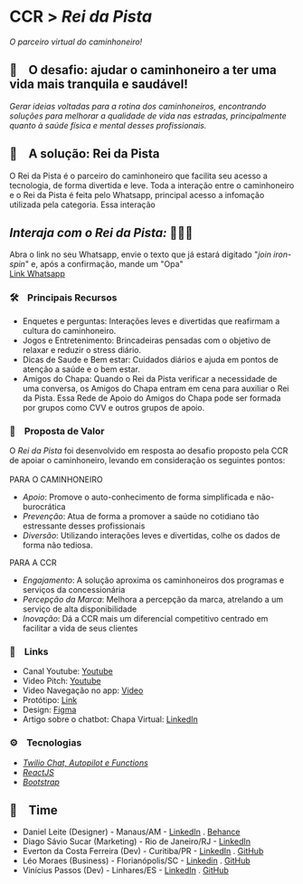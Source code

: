 # CCR > *Rei da Pista*

*O parceiro virtual do caminhoneiro!*

## 🚛&nbsp;&nbsp;&nbsp; O desafio: ajudar o caminhoneiro a ter uma vida mais tranquila e saudável!
*Gerar ideias voltadas para a rotina dos caminhoneiros, encontrando soluções para melhorar a qualidade de vida nas estradas, principalmente quanto à saúde física e mental desses profissionais.*

## 🤖&nbsp;&nbsp;&nbsp; A solução: Rei da Pista
O Rei da Pista é o parceiro do caminhoneiro que facilita seu acesso a tecnologia, de forma divertida e leve. Toda a interação entre o caminhoneiro e o Rei da Pista é feita pelo Whatsapp, principal acesso a infomação utilizada pela categoria. Essa interação

## *Interaja com o Rei da Pista:* 🦾🦾🦾
Abra o link no seu Whatsapp, envie o texto que já estará digitado "*join iron-spin*" e, após a confirmação, mande um "Opa"<br /> [Link Whatsapp](https://api.whatsapp.com/send?phone=14155238886&text=join%20iron-spin)

### 🛠&nbsp;&nbsp;&nbsp; Principais Recursos
- Enquetes e perguntas: Interações leves e divertidas que reafirmam a cultura do caminhoneiro.
- Jogos e Entretenimento: Brincadeiras pensadas com o objetivo de relaxar e reduzir o stress diário.
- Dicas de Saude e Bem estar: Cuidados diários e ajuda em pontos de atenção a saúde e o bem estar.
- Amigos do Chapa: Quando o Rei da Pista verificar a necessidade de uma conversa, os Amigos do Chapa entram em cena para auxiliar o Rei da Pista. Essa Rede de Apoio do Amigos do Chapa pode ser formada por grupos como CVV e outros grupos de apoio.

### 🤝&nbsp;&nbsp;&nbsp; Proposta de Valor
O *Rei da Pista* foi desenvolvido em resposta ao desafio proposto pela CCR de apoiar o caminhoneiro, levando em consideração os seguintes pontos:<br /><br />
PARA O CAMINHONEIRO
- *Apoio*: Promove o auto-conhecimento de forma simplificada e não-burocrática
- *Prevenção*: Atua de forma a promover a saúde no cotidiano tão estressante desses profissionais
- *Diversão*: Utilizando interações leves e divertidas, colhe os dados de forma não tediosa.
 
 PARA A CCR
- *Engajamento*: A solução aproxima os caminhoneiros dos programas e serviços da concessionária
- *Percepção da Marca*: Melhora a percepção da marca, atrelando a um serviço de alta disponibilidade
- *Inovação*: Dá a CCR mais um diferencial competitivo centrado em facilitar a vida de seus clientes
 
 ### 🔗&nbsp;&nbsp;&nbsp; Links
- Canal Youtube: [Youtube](https://www.youtube.com/channel/UCpzXBzS7U2Ueo3kW17engkw)
- Video Pitch: [Youtube]()
- Video Navegação no app: [Video]()
- Protótipo: [Link](https://reidapista.vercel.app)
- Design: [Figma](https://www.figma.com/proto/dkR58hm1XOPw6cpKqVpBJa/Chapa-virtual?node-id=73%3A1&scaling=scale-down)
- Artigo sobre o chatbot: Chapa Virtual: [LinkedIn](https://www.linkedin.com/pulse/chapa-virtual-melhorando-o-acesso-do-caminhoneiro-%25C3%25A0-vinicius-passos	)
 
 ### ⚙&nbsp;&nbsp;&nbsp; Tecnologias
- *[Twilio Chat, Autopilot e Functions](https://www.twilio.com/)* 
- *[ReactJS](https://reactjs.org/)* 
- *[Bootstrap](https://getbootstrap.com/)* 
 
 ## 💪&nbsp;&nbsp;&nbsp; Time
- Daniel Leite (Designer) - Manaus/AM - [LinkedIn](https://www.linkedin.com/in/daniel-leite-aa17b843/) . [Behance](https://www.behance.net/danielrodrigo)
- Diago Sávio Sucar (Marketing) - Rio de Janeiro/RJ - [LinkedIn](https://www.linkedin.com/in/diagosucar/)
- Everton da Costa Ferreira (Dev) - Curitiba/PR - [LinkedIn](https://www.linkedin.com/in/evertonferreira96/) . [GitHub](https://github.com/evertonferreira96)
- Léo Moraes (Business) - Florianópolis/SC - [Linkedin](https://www.linkedin.com/in/leohmoraes/) . [GitHub](https://github.com/leohmoraes)
- Vinícius Passos (Dev) - Linhares/ES - [LinkedIn](https://www.linkedin.com/in/vtpa/) . [GitHub](https://github.com/vtpa)
